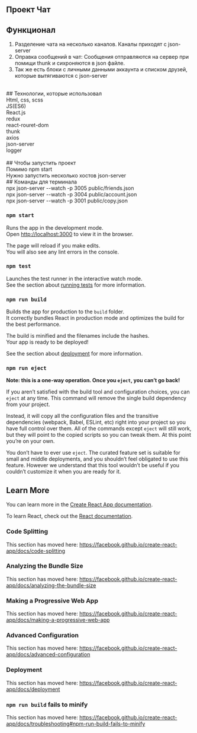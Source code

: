 ## Проект Чат<br />
## Функционал<br />
1) Разделение чата на несколько каналов. Каналы приходят с json-server<br />
2) Оправка сообщений в чат: Сообщения отправляются на сервер при помищи thunk и сихроняются в json файле. <br />
3) Так же есть блоки с личными данными аккаунта и списком друзей, которые вытягиваются с json-server <br />
<br />
## Технологии, которые использовал<br />
Html, css, scss<br />
JS(ES6)<br />
React.js <br />
redux<br />
react-rouret-dom<br />
thunk<br />
axios<br />
json-server<br />
logger<br />
<br />
## Чтобы запустить проект <br />
Помимо npm start <br />
Нужно запустить несколько хостов json-server<br />
## Команды для терминала <br />
npx json-server --watch -p 3005 public/friends.json<br />
npx json-server --watch -p 3004 public/account.json<br />
npx json-server --watch -p 3001 public/copy.json<br />




### `npm start`

Runs the app in the development mode.<br />
Open [http://localhost:3000](http://localhost:3000) to view it in the browser.

The page will reload if you make edits.<br />
You will also see any lint errors in the console.

### `npm test`

Launches the test runner in the interactive watch mode.<br />
See the section about [running tests](https://facebook.github.io/create-react-app/docs/running-tests) for more information.

### `npm run build`

Builds the app for production to the `build` folder.<br />
It correctly bundles React in production mode and optimizes the build for the best performance.

The build is minified and the filenames include the hashes.<br />
Your app is ready to be deployed!

See the section about [deployment](https://facebook.github.io/create-react-app/docs/deployment) for more information.

### `npm run eject`

**Note: this is a one-way operation. Once you `eject`, you can’t go back!**

If you aren’t satisfied with the build tool and configuration choices, you can `eject` at any time. This command will remove the single build dependency from your project.

Instead, it will copy all the configuration files and the transitive dependencies (webpack, Babel, ESLint, etc) right into your project so you have full control over them. All of the commands except `eject` will still work, but they will point to the copied scripts so you can tweak them. At this point you’re on your own.

You don’t have to ever use `eject`. The curated feature set is suitable for small and middle deployments, and you shouldn’t feel obligated to use this feature. However we understand that this tool wouldn’t be useful if you couldn’t customize it when you are ready for it.

## Learn More

You can learn more in the [Create React App documentation](https://facebook.github.io/create-react-app/docs/getting-started).

To learn React, check out the [React documentation](https://reactjs.org/).

### Code Splitting

This section has moved here: https://facebook.github.io/create-react-app/docs/code-splitting

### Analyzing the Bundle Size

This section has moved here: https://facebook.github.io/create-react-app/docs/analyzing-the-bundle-size

### Making a Progressive Web App

This section has moved here: https://facebook.github.io/create-react-app/docs/making-a-progressive-web-app

### Advanced Configuration

This section has moved here: https://facebook.github.io/create-react-app/docs/advanced-configuration

### Deployment

This section has moved here: https://facebook.github.io/create-react-app/docs/deployment

### `npm run build` fails to minify

This section has moved here: https://facebook.github.io/create-react-app/docs/troubleshooting#npm-run-build-fails-to-minify
